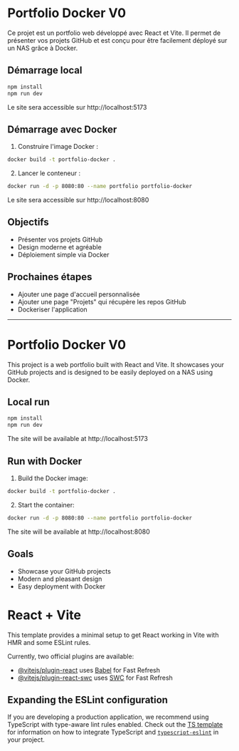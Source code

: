 # Portfolio Docker V0

Ce projet est un portfolio web développé avec React et Vite. Il permet de présenter vos projets GitHub et est conçu pour être facilement déployé sur un NAS grâce à Docker.

## Démarrage local

```bash
npm install
npm run dev
```
Le site sera accessible sur http://localhost:5173

## Démarrage avec Docker

1. Construire l'image Docker :
```bash
docker build -t portfolio-docker .
```
2. Lancer le conteneur :
```bash
docker run -d -p 8080:80 --name portfolio portfolio-docker
```
Le site sera accessible sur http://localhost:8080

## Objectifs
- Présenter vos projets GitHub
- Design moderne et agréable
- Déploiement simple via Docker

## Prochaines étapes
- Ajouter une page d'accueil personnalisée
- Ajouter une page "Projets" qui récupère les repos GitHub
- Dockeriser l'application

---

# Portfolio Docker V0

This project is a web portfolio built with React and Vite. It showcases your GitHub projects and is designed to be easily deployed on a NAS using Docker.

## Local run

```bash
npm install
npm run dev
```
The site will be available at http://localhost:5173

## Run with Docker

1. Build the Docker image:
```bash
docker build -t portfolio-docker .
```
2. Start the container:
```bash
docker run -d -p 8080:80 --name portfolio portfolio-docker
```
The site will be available at http://localhost:8080

## Goals
- Showcase your GitHub projects
- Modern and pleasant design
- Easy deployment with Docker

# React + Vite

This template provides a minimal setup to get React working in Vite with HMR and some ESLint rules.

Currently, two official plugins are available:

- [@vitejs/plugin-react](https://github.com/vitejs/vite-plugin-react/blob/main/packages/plugin-react) uses [Babel](https://babeljs.io/) for Fast Refresh
- [@vitejs/plugin-react-swc](https://github.com/vitejs/vite-plugin-react/blob/main/packages/plugin-react-swc) uses [SWC](https://swc.rs/) for Fast Refresh

## Expanding the ESLint configuration

If you are developing a production application, we recommend using TypeScript with type-aware lint rules enabled. Check out the [TS template](https://github.com/vitejs/vite/tree/main/packages/create-vite/template-react-ts) for information on how to integrate TypeScript and [`typescript-eslint`](https://typescript-eslint.io) in your project.
